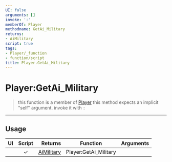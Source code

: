 ```yaml
---
UI: false
arguments: []
invoke: ':'
memberOf: Player
methodname: GetAi_Military
returns:
- AiMilitary
script: true
tags:
- Player/_function
- function/script
title: Player.GetAi_Military
---
```

# Player:GetAi_Military
> this function is a member of [Player](civ-6/lua/Player.md)
> this method expects an implicit "self" argument. invoke it with `:`
-----
## Usage
|  UI | Script | Returns | Function | Arguments |
|:---:|:------:|-------:|:--------:|:---------|
| |✓|[AiMilitary](civ-6/lua/AiMilitary.md)|Player:GetAi_Military||
